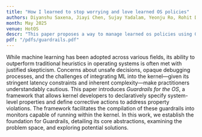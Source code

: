 ```yaml
---
title: "How I learned to stop worrying and love learned OS policies"
authors: Diyanshu Saxena, Jiayi Chen, Sujay Yadalam, Yeonju Ro, Rohit Dwivedula, </br><b>Eric Hayden Campbell</b>, Aditya Akella, Christopher J. Rossbach, Michael Swift
month: May 2025
venue: HotOS
descr: "This paper proposes a way to manage learned os policies using Guardrails"
pdf: "/pdfs/guardrails.pdf"
---
```

While machine learning has been adopted across various fields, its ability to outperform traditional heuristics in operating systems is often met with justified skepticism. Concerns about unsafe decisions, opaque debugging processes, and the challenges of integrating ML into the kernel—given its stringent latency constraints and inherent complexity—make practitioners understandably cautious. This paper introduces _Guardrails for the OS_, a framework that allows kernel developers to declaratively specify system-level properties and define corrective actions to address property violations. The framework facilitates the compilation of these guardrails into monitors capable of running within the kernel. In this work, we establish the foundation for Guardrails, detailing its core abstractions, examining the problem space, and exploring
potential solutions.
